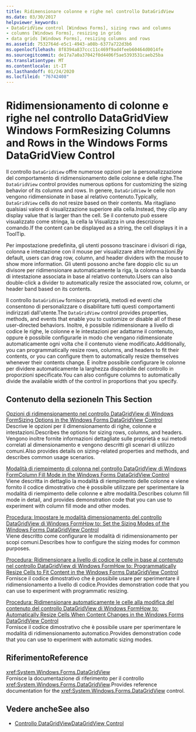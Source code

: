 ```yaml
---
title: Ridimensionare colonne e righe nel controllo DataGridView
ms.date: 03/30/2017
helpviewer_keywords:
- DataGridView control [Windows Forms], sizing rows and columns
- columns [Windows Forms], resizing in grids
- data grids [Windows Forms], resizing columns and rows
ms.assetid: 7532764d-e5c1-4943-a08b-6377a722d3b6
ms.openlocfilehash: 8f8394a837ccc11c469f9ad4feeb60464d0014fe
ms.sourcegitcommit: de17a7a0a37042f0d4406f5ae5393531caeb25ba
ms.translationtype: MT
ms.contentlocale: it-IT
ms.lasthandoff: 01/24/2020
ms.locfileid: "76742408"
---
```

# <a name="resizing-columns-and-rows-in-the-windows-forms-datagridview-control"></a><span data-ttu-id="9deb9-102">Ridimensionamento di colonne e righe nel controllo DataGridView Windows Form</span><span class="sxs-lookup"><span data-stu-id="9deb9-102">Resizing Columns and Rows in the Windows Forms DataGridView Control</span></span>
<span data-ttu-id="9deb9-103">Il controllo `DataGridView` offre numerose opzioni per la personalizzazione del comportamento di ridimensionamento delle colonne e delle righe.</span><span class="sxs-lookup"><span data-stu-id="9deb9-103">The `DataGridView` control provides numerous options for customizing the sizing behavior of its columns and rows.</span></span> <span data-ttu-id="9deb9-104">In genere, `DataGridView` le celle non vengono ridimensionate in base al relativo contenuto.</span><span class="sxs-lookup"><span data-stu-id="9deb9-104">Typically, `DataGridView` cells do not resize based on their contents.</span></span> <span data-ttu-id="9deb9-105">Ma ritagliano qualsiasi valore di visualizzazione superiore alla cella.</span><span class="sxs-lookup"><span data-stu-id="9deb9-105">Instead, they clip any display value that is larger than the cell.</span></span> <span data-ttu-id="9deb9-106">Se il contenuto può essere visualizzato come stringa, la cella la Visualizza in una descrizione comando.</span><span class="sxs-lookup"><span data-stu-id="9deb9-106">If the content can be displayed as a string, the cell displays it in a ToolTip.</span></span>  
  
 <span data-ttu-id="9deb9-107">Per impostazione predefinita, gli utenti possono trascinare i divisori di riga, colonna e intestazione con il mouse per visualizzare altre informazioni.</span><span class="sxs-lookup"><span data-stu-id="9deb9-107">By default, users can drag row, column, and header dividers with the mouse to show more information.</span></span> <span data-ttu-id="9deb9-108">Gli utenti possono anche fare doppio clic su un divisore per ridimensionare automaticamente la riga, la colonna o la banda di intestazione associata in base al relativo contenuto.</span><span class="sxs-lookup"><span data-stu-id="9deb9-108">Users can also double-click a divider to automatically resize the associated row, column, or header band based on its contents.</span></span>  
  
 <span data-ttu-id="9deb9-109">Il controllo `DataGridView` fornisce proprietà, metodi ed eventi che consentono di personalizzare o disabilitare tutti questi comportamenti indirizzati dall'utente.</span><span class="sxs-lookup"><span data-stu-id="9deb9-109">The `DataGridView` control provides properties, methods, and events that enable you to customize or disable all of these user-directed behaviors.</span></span> <span data-ttu-id="9deb9-110">Inoltre, è possibile ridimensionare a livello di codice le righe, le colonne e le intestazioni per adattarne il contenuto, oppure è possibile configurarle in modo che vengano ridimensionate automaticamente ogni volta che il contenuto viene modificato.</span><span class="sxs-lookup"><span data-stu-id="9deb9-110">Additionally, you can programmatically resize rows, columns, and headers to fit their contents, or you can configure them to automatically resize themselves whenever their contents change.</span></span> <span data-ttu-id="9deb9-111">È inoltre possibile configurare le colonne per dividere automaticamente la larghezza disponibile del controllo in proporzioni specificate.</span><span class="sxs-lookup"><span data-stu-id="9deb9-111">You can also configure columns to automatically divide the available width of the control in proportions that you specify.</span></span>  
  
## <a name="in-this-section"></a><span data-ttu-id="9deb9-112">Contenuto della sezione</span><span class="sxs-lookup"><span data-stu-id="9deb9-112">In This Section</span></span>  
 [<span data-ttu-id="9deb9-113">Opzioni di ridimensionamento nel controllo DataGridView di Windows Form</span><span class="sxs-lookup"><span data-stu-id="9deb9-113">Sizing Options in the Windows Forms DataGridView Control</span></span>](sizing-options-in-the-windows-forms-datagridview-control.md)  
 <span data-ttu-id="9deb9-114">Descrive le opzioni per il dimensionamento di righe, colonne e intestazioni.</span><span class="sxs-lookup"><span data-stu-id="9deb9-114">Describes the options for sizing rows, columns, and headers.</span></span> <span data-ttu-id="9deb9-115">Vengono inoltre fornite informazioni dettagliate sulle proprietà e sui metodi correlati al dimensionamento e vengono descritti gli scenari di utilizzo comuni.</span><span class="sxs-lookup"><span data-stu-id="9deb9-115">Also provides details on sizing-related properties and methods, and describes common usage scenarios.</span></span>  
  
 [<span data-ttu-id="9deb9-116">Modalità di riempimento di colonna nel controllo DataGridView di Windows Form</span><span class="sxs-lookup"><span data-stu-id="9deb9-116">Column Fill Mode in the Windows Forms DataGridView Control</span></span>](column-fill-mode-in-the-windows-forms-datagridview-control.md)  
 <span data-ttu-id="9deb9-117">Viene descritta in dettaglio la modalità di riempimento delle colonne e viene fornito il codice dimostrativo che è possibile utilizzare per sperimentare la modalità di riempimento delle colonne e altre modalità.</span><span class="sxs-lookup"><span data-stu-id="9deb9-117">Describes column fill mode in detail, and provides demonstration code that you can use to experiment with column fill mode and other modes.</span></span>  
  
 [<span data-ttu-id="9deb9-118">Procedura: Impostare le modalità dimensionamento del controllo DataGridView di Windows Form</span><span class="sxs-lookup"><span data-stu-id="9deb9-118">How to: Set the Sizing Modes of the Windows Forms DataGridView Control</span></span>](how-to-set-the-sizing-modes-of-the-windows-forms-datagridview-control.md)  
 <span data-ttu-id="9deb9-119">Viene descritto come configurare le modalità di ridimensionamento per scopi comuni.</span><span class="sxs-lookup"><span data-stu-id="9deb9-119">Describes how to configure the sizing modes for common purposes.</span></span>  
  
 [<span data-ttu-id="9deb9-120">Procedura: Ridimensionare a livello di codice le celle in base al contenuto nel controllo DataGridView di Windows Form</span><span class="sxs-lookup"><span data-stu-id="9deb9-120">How to: Programmatically Resize Cells to Fit Content in the Windows Forms DataGridView Control</span></span>](programmatically-resize-cells-to-fit-content-in-the-datagrid.md)  
 <span data-ttu-id="9deb9-121">Fornisce il codice dimostrativo che è possibile usare per sperimentare il ridimensionamento a livello di codice.</span><span class="sxs-lookup"><span data-stu-id="9deb9-121">Provides demonstration code that you can use to experiment with programmatic resizing.</span></span>  
  
 [<span data-ttu-id="9deb9-122">Procedura: Ridimensionare automaticamente le celle alla modifica del contenuto del controllo DataGridView di Windows Form</span><span class="sxs-lookup"><span data-stu-id="9deb9-122">How to: Automatically Resize Cells When Content Changes in the Windows Forms DataGridView Control</span></span>](automatically-resize-cells-when-content-changes-in-the-datagrid.md)  
 <span data-ttu-id="9deb9-123">Fornisce il codice dimostrativo che è possibile usare per sperimentare le modalità di ridimensionamento automatico.</span><span class="sxs-lookup"><span data-stu-id="9deb9-123">Provides demonstration code that you can use to experiment with automatic sizing modes.</span></span>  
  
## <a name="reference"></a><span data-ttu-id="9deb9-124">Riferimento</span><span class="sxs-lookup"><span data-stu-id="9deb9-124">Reference</span></span>  
 <xref:System.Windows.Forms.DataGridView>  
 <span data-ttu-id="9deb9-125">Fornisce la documentazione di riferimento per il controllo <xref:System.Windows.Forms.DataGridView>.</span><span class="sxs-lookup"><span data-stu-id="9deb9-125">Provides reference documentation for the <xref:System.Windows.Forms.DataGridView> control.</span></span>  
  
## <a name="see-also"></a><span data-ttu-id="9deb9-126">Vedere anche</span><span class="sxs-lookup"><span data-stu-id="9deb9-126">See also</span></span>

- [<span data-ttu-id="9deb9-127">Controllo DataGridView</span><span class="sxs-lookup"><span data-stu-id="9deb9-127">DataGridView Control</span></span>](datagridview-control-windows-forms.md)
